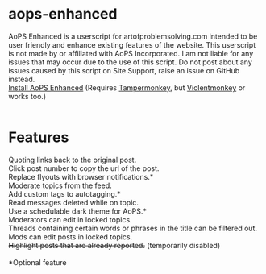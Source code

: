 # aops-enhanced
AoPS Enhanced is a userscript for artofproblemsolving.com intended to be user friendly and enhance existing features of the website. This userscript is not made by or affiliated with AoPS Incorporated. I am not liable for any issues that may occur due to the use of this script. Do not post about any issues caused by this script on Site Support, raise an issue on GitHub instead.<br>
<a href='https://github.com/epiccakeking/aops-enhanced/raw/master/aopsenhanced.user.js'>Install AoPS Enhanced</a> (Requires <a href='https://www.tampermonkey.net/'>Tampermonkey</a>, but <a href='https://violentmonkey.github.io/get-it/'>Violentmonkey</a> or  works too.)<br>
<br>
# Features
Quoting links back to the original post.<br>
Click post number to copy the url of the post.<br>
Replace flyouts with browser notifications.\*<br>
Moderate topics from the feed.<br>
Add custom tags to autotagging.\*<br>
Read messages deleted while on topic.<br>
Use a schedulable dark theme for AoPS.\*<br>
Moderators can edit in locked topics.<br>
Threads containing certain words or phrases in the title can be filtered out.<br>
Mods can edit posts in locked topics.<br>
<del>Highlight posts that are already reported.</del> (temporarily disabled)<br>
<br>
*Optional feature
